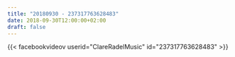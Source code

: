 ```yaml
---
title: "20180930 - 237317763628483"
date: 2018-09-30T12:00:00+02:00
draft: false
---
```


{{< facebookvideov userid="ClareRadelMusic" id="237317763628483" >}}